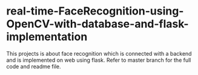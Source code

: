 # real-time-FaceRecognition-using-OpenCV-with-database-and-flask-implementation
This projects is about face recognition which is connected with a backend and is implemented on web using flask.
Refer to master branch for the full code and readme file.
